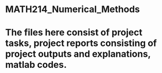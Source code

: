 # MATH214_Numerical_Methods

# The files here consist of project tasks, project reports consisting of project outputs and explanations, matlab codes.
